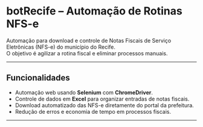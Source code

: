 # botRecife – Automação de Rotinas NFS-e

Automação para download e controle de Notas Fiscais de Serviço Eletrônicas (NFS-e) do município do Recife.  
O objetivo é agilizar a rotina fiscal e eliminar processos manuais.

---

## Funcionalidades

- Automação web usando **Selenium** com **ChromeDriver**.
- Controle de dados em **Excel** para organizar entradas de notas fiscais.
- Download automatizado das NFS-e diretamente do portal da prefeitura.
- Redução de erros e economia de tempo em processos fiscais.

---
